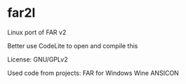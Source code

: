 # far2l
Linux port of FAR v2

Better use CodeLite to open and compile this

License: GNU/GPLv2

Used code from projects:
FAR for Windows
Wine
ANSICON


